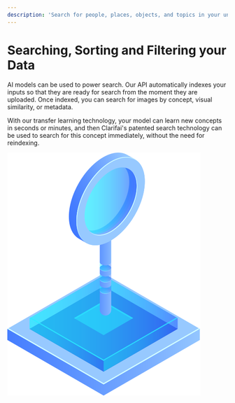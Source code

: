 ```yaml
---
description: 'Search for people, places, objects, and topics in your unstructured data.'
---
```


# Searching, Sorting and Filtering your Data

AI models can be used to power search. Our API automatically indexes your inputs so that they are ready for search from the moment they are uploaded. Once indexed, you can search for images by concept, visual similarity, or metadata.

With our transfer learning technology, your model can learn new concepts in seconds or minutes, and then Clarifai's patented search technology can be used to search for this concept immediately, without the need for reindexing.

![](../../.gitbook/assets/spacetime.svg)

